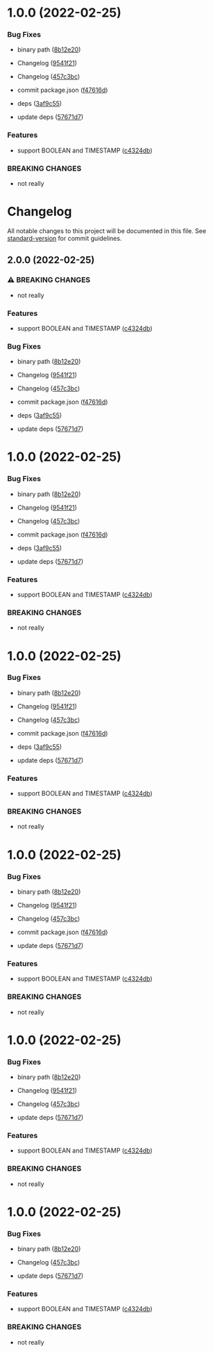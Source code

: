 # 1.0.0 (2022-02-25)


### Bug Fixes

* binary path ([8b12e20](https://github.com/mdornseif/bigqueryquery-to-graphql-schema/commit/8b12e20421f0309f893aa2aa0a3b76564df5917e))
* Changelog ([9541f21](https://github.com/mdornseif/bigqueryquery-to-graphql-schema/commit/9541f215e07442a14eedd0db94e9da2e646c8e91))
* Changelog ([457c3bc](https://github.com/mdornseif/bigqueryquery-to-graphql-schema/commit/457c3bc604c5ce9389868ad0e269300f03d58755))
* commit package.json ([f47616d](https://github.com/mdornseif/bigqueryquery-to-graphql-schema/commit/f47616de4fa13ba3f7dbdf7ccb76067f79eb8f12))
* deps ([3af9c55](https://github.com/mdornseif/bigqueryquery-to-graphql-schema/commit/3af9c5551cfd83e2fa1bf84d3a06e0bd21a7567d))


* update deps ([57671d7](https://github.com/mdornseif/bigqueryquery-to-graphql-schema/commit/57671d747b6c23d08cb4a217e000cf177228cb1a))


### Features

* support BOOLEAN and TIMESTAMP ([c4324db](https://github.com/mdornseif/bigqueryquery-to-graphql-schema/commit/c4324db8794020e62fa5317f1b39d3d12bc2d7bf))


### BREAKING CHANGES

* not really

# Changelog

All notable changes to this project will be documented in this file. See [standard-version](https://github.com/conventional-changelog/standard-version) for commit guidelines.

## 2.0.0 (2022-02-25)


### ⚠ BREAKING CHANGES

* not really

### Features

* support BOOLEAN and TIMESTAMP ([c4324db](https://github.com/mdornseif/bigqueryquery-to-graphql-schema/commit/c4324db8794020e62fa5317f1b39d3d12bc2d7bf))


### Bug Fixes

* binary path ([8b12e20](https://github.com/mdornseif/bigqueryquery-to-graphql-schema/commit/8b12e20421f0309f893aa2aa0a3b76564df5917e))
* Changelog ([9541f21](https://github.com/mdornseif/bigqueryquery-to-graphql-schema/commit/9541f215e07442a14eedd0db94e9da2e646c8e91))
* Changelog ([457c3bc](https://github.com/mdornseif/bigqueryquery-to-graphql-schema/commit/457c3bc604c5ce9389868ad0e269300f03d58755))
* commit package.json ([f47616d](https://github.com/mdornseif/bigqueryquery-to-graphql-schema/commit/f47616de4fa13ba3f7dbdf7ccb76067f79eb8f12))
* deps ([3af9c55](https://github.com/mdornseif/bigqueryquery-to-graphql-schema/commit/3af9c5551cfd83e2fa1bf84d3a06e0bd21a7567d))


* update deps ([57671d7](https://github.com/mdornseif/bigqueryquery-to-graphql-schema/commit/57671d747b6c23d08cb4a217e000cf177228cb1a))

# 1.0.0 (2022-02-25)


### Bug Fixes

* binary path ([8b12e20](https://github.com/mdornseif/bigqueryquery-to-graphql-schema/commit/8b12e20421f0309f893aa2aa0a3b76564df5917e))
* Changelog ([9541f21](https://github.com/mdornseif/bigqueryquery-to-graphql-schema/commit/9541f215e07442a14eedd0db94e9da2e646c8e91))
* Changelog ([457c3bc](https://github.com/mdornseif/bigqueryquery-to-graphql-schema/commit/457c3bc604c5ce9389868ad0e269300f03d58755))
* commit package.json ([f47616d](https://github.com/mdornseif/bigqueryquery-to-graphql-schema/commit/f47616de4fa13ba3f7dbdf7ccb76067f79eb8f12))
* deps ([3af9c55](https://github.com/mdornseif/bigqueryquery-to-graphql-schema/commit/3af9c5551cfd83e2fa1bf84d3a06e0bd21a7567d))


* update deps ([57671d7](https://github.com/mdornseif/bigqueryquery-to-graphql-schema/commit/57671d747b6c23d08cb4a217e000cf177228cb1a))


### Features

* support BOOLEAN and TIMESTAMP ([c4324db](https://github.com/mdornseif/bigqueryquery-to-graphql-schema/commit/c4324db8794020e62fa5317f1b39d3d12bc2d7bf))


### BREAKING CHANGES

* not really

# 1.0.0 (2022-02-25)


### Bug Fixes

* binary path ([8b12e20](https://github.com/mdornseif/bigqueryquery-to-graphql-schema/commit/8b12e20421f0309f893aa2aa0a3b76564df5917e))
* Changelog ([9541f21](https://github.com/mdornseif/bigqueryquery-to-graphql-schema/commit/9541f215e07442a14eedd0db94e9da2e646c8e91))
* Changelog ([457c3bc](https://github.com/mdornseif/bigqueryquery-to-graphql-schema/commit/457c3bc604c5ce9389868ad0e269300f03d58755))
* commit package.json ([f47616d](https://github.com/mdornseif/bigqueryquery-to-graphql-schema/commit/f47616de4fa13ba3f7dbdf7ccb76067f79eb8f12))
* deps ([3af9c55](https://github.com/mdornseif/bigqueryquery-to-graphql-schema/commit/3af9c5551cfd83e2fa1bf84d3a06e0bd21a7567d))


* update deps ([57671d7](https://github.com/mdornseif/bigqueryquery-to-graphql-schema/commit/57671d747b6c23d08cb4a217e000cf177228cb1a))


### Features

* support BOOLEAN and TIMESTAMP ([c4324db](https://github.com/mdornseif/bigqueryquery-to-graphql-schema/commit/c4324db8794020e62fa5317f1b39d3d12bc2d7bf))


### BREAKING CHANGES

* not really

# 1.0.0 (2022-02-25)


### Bug Fixes

* binary path ([8b12e20](https://github.com/mdornseif/bigqueryquery-to-graphql-schema/commit/8b12e20421f0309f893aa2aa0a3b76564df5917e))
* Changelog ([9541f21](https://github.com/mdornseif/bigqueryquery-to-graphql-schema/commit/9541f215e07442a14eedd0db94e9da2e646c8e91))
* Changelog ([457c3bc](https://github.com/mdornseif/bigqueryquery-to-graphql-schema/commit/457c3bc604c5ce9389868ad0e269300f03d58755))
* commit package.json ([f47616d](https://github.com/mdornseif/bigqueryquery-to-graphql-schema/commit/f47616de4fa13ba3f7dbdf7ccb76067f79eb8f12))


* update deps ([57671d7](https://github.com/mdornseif/bigqueryquery-to-graphql-schema/commit/57671d747b6c23d08cb4a217e000cf177228cb1a))


### Features

* support BOOLEAN and TIMESTAMP ([c4324db](https://github.com/mdornseif/bigqueryquery-to-graphql-schema/commit/c4324db8794020e62fa5317f1b39d3d12bc2d7bf))


### BREAKING CHANGES

* not really

# 1.0.0 (2022-02-25)


### Bug Fixes

* binary path ([8b12e20](https://github.com/mdornseif/bigqueryquery-to-graphql-schema/commit/8b12e20421f0309f893aa2aa0a3b76564df5917e))
* Changelog ([9541f21](https://github.com/mdornseif/bigqueryquery-to-graphql-schema/commit/9541f215e07442a14eedd0db94e9da2e646c8e91))
* Changelog ([457c3bc](https://github.com/mdornseif/bigqueryquery-to-graphql-schema/commit/457c3bc604c5ce9389868ad0e269300f03d58755))


* update deps ([57671d7](https://github.com/mdornseif/bigqueryquery-to-graphql-schema/commit/57671d747b6c23d08cb4a217e000cf177228cb1a))


### Features

* support BOOLEAN and TIMESTAMP ([c4324db](https://github.com/mdornseif/bigqueryquery-to-graphql-schema/commit/c4324db8794020e62fa5317f1b39d3d12bc2d7bf))


### BREAKING CHANGES

* not really

# 1.0.0 (2022-02-25)


### Bug Fixes

* binary path ([8b12e20](https://github.com/mdornseif/bigqueryquery-to-graphql-schema/commit/8b12e20421f0309f893aa2aa0a3b76564df5917e))
* Changelog ([457c3bc](https://github.com/mdornseif/bigqueryquery-to-graphql-schema/commit/457c3bc604c5ce9389868ad0e269300f03d58755))


* update deps ([57671d7](https://github.com/mdornseif/bigqueryquery-to-graphql-schema/commit/57671d747b6c23d08cb4a217e000cf177228cb1a))


### Features

* support BOOLEAN and TIMESTAMP ([c4324db](https://github.com/mdornseif/bigqueryquery-to-graphql-schema/commit/c4324db8794020e62fa5317f1b39d3d12bc2d7bf))


### BREAKING CHANGES

* not really
